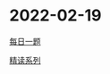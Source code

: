 # 2022-02-19

[每日一题](https://github.com/shfshanyue/Daily-Question/issues)

[精读系列](https://github.com/ascoders/weekly)